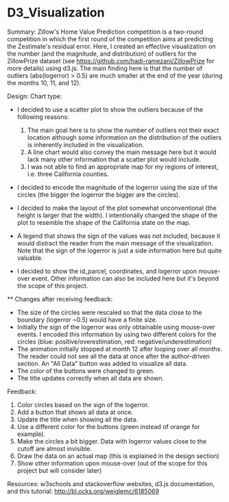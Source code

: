 # D3_Visualization

Summary: Zillow's Home Value Prediction competition is a two-round competition in which the first round of the competition aims at predicting the Zestimate's residual error. Here, I created an effective visualization on the number (and the magnitude, and distribution) of outliers for the ZillowPrize dataset (see https://github.com/hadi-ramezani/ZillowPrize for more details) using d3.js. The main finding here is that the number of outliers (abs(logerror) > 0.5) are much smaller at the end of the year (during the months 10, 11, and 12). 

Design: Chart type: 
* I decided to use a scatter plot to show the outliers because of the following reasons:
	1) The main goal here is to show the number of outliers not their exact location although some information on the distribution of the outliers is inherently included in the visualization.
	2) A line chart would also convey the main message here but it would lack many other information that a scatter plot would include.
	3) I was not able to find an appropriate map for my regions of interest, i.e. three California counties. 

* I decided to encode the magnitude of the logerror using the size of the circles (the bigger the logerror the bigger are the circles).

* I decided to make the layout of the plot somewhat unconventional (the height is larger that the width). I intentionally changed the shape of the plot to resemble the shape of the California state on the map.

* A legend that shows the sign of the values was not included, because it would distract the reader from the main message of the visualization. Note that the sign of the logerror is just a side information here but quite valuable.

* I decided to show the id_parcel, coordinates, and logerror upon mouse-over event. Other information can also be included here but it's beyond the scope of this project.

** Changes after receiving feedback: 
- The size of the circles were rescaled so that the data close to the boundary (logerror ~0.5) would have a finite size.
- Initially the sign of the logerror was only obtainable using mouse-over events. I encoded this information by using two different colors for the circles (blue: positive/overestimation, red: negative/underestimation)
- The animation initially stopped at month 12 after looping over all months. The reader could not see all the data at once after the author-driven section. An "All Data" button was added to visualize all data.
- The color of the buttons were changed to green.  
- The title updates correctly when all data are shown.


Feedback: 
1) Color circles based on the sign of the logerror.
2) Add a button that shows all data at once.
3) Update the title when showing all the data.
4) Use a different color for the buttons (green instead of orange for example).
5) Make the circles a bit bigger. Data with logerror values close to the cutoff are almost invisible. 
6) Draw the data on an actual map (this is explained in the design section)
7) Show other information upon mouse-over (out of the scope for this project but will consider later)

Resources: w3schools and stackoverflow websites, d3.js documentation, and this tutorial: http://bl.ocks.org/weiglemc/6185069



